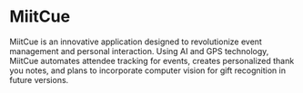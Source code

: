 # MiitCue
MiitCue is an innovative application designed to revolutionize event management and personal interaction. Using AI and GPS technology, MiitCue automates attendee tracking for events, creates personalized thank you notes, and plans to incorporate computer vision for gift recognition in future versions.
